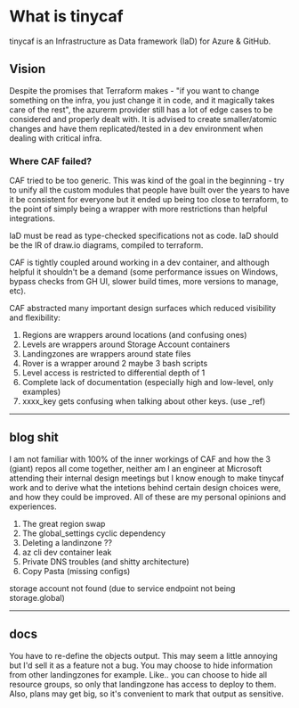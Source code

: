 # What is tinycaf

tinycaf is an Infrastructure as Data framework (IaD) for Azure & GitHub.

## Vision

Despite the promises that Terraform makes - "if you want to change something on
the infra, you just change it in code, and it magically takes care of the rest",
the azurerm provider still has a lot of edge cases to be considered and properly
dealt with. It is advised to create smaller/atomic changes and have them
replicated/tested in a dev environment when dealing with critical infra.

### Where CAF failed?

CAF tried to be too generic.
This was kind of the goal in the beginning - try to unify all the custom modules
that people have built over the years to have it be consistent for everyone but
it ended up being too close to terraform, to the point of simply being a wrapper
with more restrictions than helpful integrations.

IaD must be read as type-checked specifications not as code.
IaD should be the IR of draw.io diagrams, compiled to terraform.

CAF is tightly coupled around working in a dev container, and although helpful
it shouldn't be a demand (some performance issues on Windows, bypass checks from
GH UI, slower build times, more versions to manage, etc).

CAF abstracted many important design surfaces which reduced visibility and
flexibility:
1. Regions are wrappers around locations (and confusing ones)
2. Levels are wrappers around Storage Account containers
3. Landingzones are wrappers around state files
4. Rover is a wrapper around 2 maybe 3 bash scripts
5. Level access is restricted to differential depth of 1
6. Complete lack of documentation (especially high and low-level, only examples)
7. xxxx_key gets confusing when talking about other keys. (use _ref)


---
blog shit
---

I am not familiar with 100% of the inner workings of CAF and how the 3 (giant)
repos all come together, neither am I an engineer at Microsoft attending their
internal design meetings but I know enough to make tinycaf work and to derive
what the intetions behind certain design choices were, and how they could be
improved. All of these are my personal opinions and experiences.

1. The great region swap
2. The global_settings cyclic dependency
3. Deleting a landinzone ??
4. az cli dev container leak
5. Private DNS troubles (and shitty architecture)
6. Copy Pasta (missing configs)

storage account not found (due to service endpoint not being storage.global)


---
docs
---

You have to re-define the objects output. This may seem a little annoying but
I'd sell it as a feature not a bug. You may choose to hide information from
other landingzones for example. Like.. you can choose to hide all resource
groups, so only that landingzone has access to deploy to them.
Also, plans may get big, so it's convenient to mark that output as sensitive.
